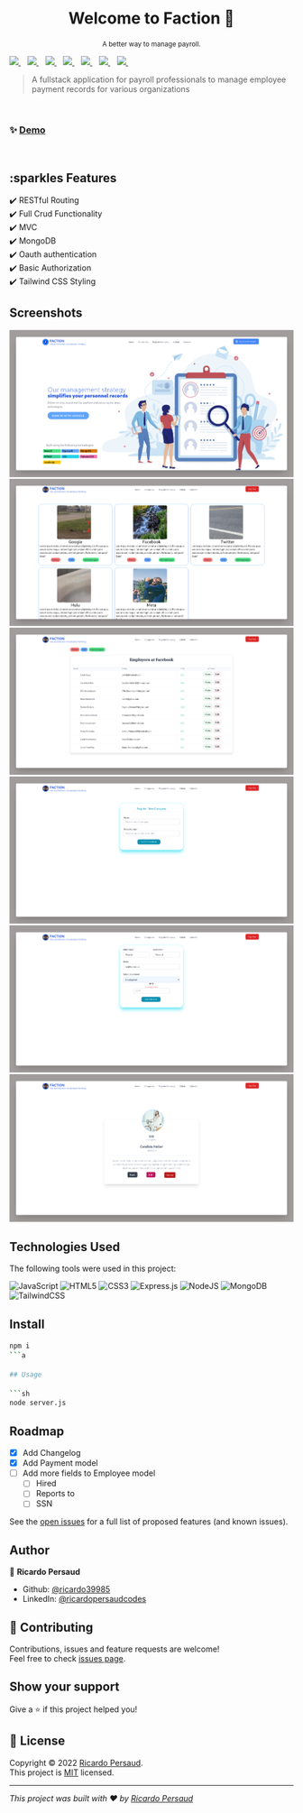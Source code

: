 <h1 align="center">Welcome to Faction 👋</h1>
<p align="center"><small >A better way to manage payroll.</small></p>
<p>
  <a href="https://www.linkedin.com/in/ricardo-persaud/">
    <img src="https://img.shields.io/badge/linkedin-%230077B5.svg?&style=for-the-badge&logo=linkedin&logoColor=white" />
  </a>&nbsp;&nbsp;
<a href="https://nodejs.org/en/   ">
    <img src="	https://img.shields.io/badge/Node.js-339933?style=for-the-badge&logo=nodedotjs&logoColor=white" />
  </a>&nbsp;&nbsp;
  <a href="https://www.w3.org/TR/CSS/#css">
    <img src="https://img.shields.io/badge/CSS3-1572B6?style=for-the-badge&logo=css3&logoColor=white" />
  </a>&nbsp;&nbsp;
  <a href="https://html.spec.whatwg.org/multipage/">
    <img src="https://img.shields.io/badge/HTML5-E34F26?style=for-the-badge&logo=html5&logoColor=white" />
  </a>&nbsp;&nbsp;
  <a href="https://www.javascript.com/">
    <img src="https://img.shields.io/badge/JavaScript-323330?style=for-the-badge&logo=javascript&logoColor=F7DF1E" />
  </a>&nbsp;&nbsp;
   <a href="https://tailwindcss.com/">
    <img src="https://img.shields.io/badge/tailwindcss-%2338B2AC.svg?style=for-the-badge&logo=tailwind-css&logoColor=white" />
  </a>&nbsp;&nbsp;
 <a href=" https://www.mongodb.com/">
    <img src="https://img.shields.io/badge/MongoDB-%234ea94b.svg?style=for-the-badge&logo=mongodb&logoColor=white" />
  </a>&nbsp;&nbsp;

</p>

> A fullstack application for payroll professionals to manage employee payment records for various organizations

<br>

### ✨ [Demo](https://faction.onrender.com/)

<br>

## :sparkles Features

:heavy_check_mark: RESTful Routing\
:heavy_check_mark: Full Crud Functionality\
:heavy_check_mark: MVC\
:heavy_check_mark: MongoDB\
:heavy_check_mark: Oauth authentication\
:heavy_check_mark: Basic Authorization\
:heavy_check_mark: Tailwind CSS Styling


## Screenshots

![Alt text](./screenshots/home.png 'Home')
![Alt text](./screenshots/companies.png 'Companies')
![Alt text](./screenshots/company.png 'Company')
![Alt text](./screenshots/newCompany.png 'New Company')
![Alt text](./screenshots/newEmployee.png 'New Employee')
![Alt text](./screenshots/employee.png 'New Employee')

## Technologies Used

The following tools were used in this project:

![JavaScript](https://img.shields.io/badge/javascript-%23323330.svg?style=for-the-badge&logo=javascript&logoColor=%23F7DF1E)
![HTML5](https://img.shields.io/badge/html5-%23E34F26.svg?style=for-the-badge&logo=html5&logoColor=white)
![CSS3](https://img.shields.io/badge/css3-%231572B6.svg?style=for-the-badge&logo=css3&logoColor=white)
![Express.js](https://img.shields.io/badge/express.js-%23404d59.svg?style=for-the-badge&logo=express&logoColor=%2361DAFB)
![NodeJS](https://img.shields.io/badge/node.js-6DA55F?style=for-the-badge&logo=node.js&logoColor=white)
![MongoDB](https://img.shields.io/badge/MongoDB-%234ea94b.svg?style=for-the-badge&logo=mongodb&logoColor=white)
![TailwindCSS](https://img.shields.io/badge/tailwindcss-%2338B2AC.svg?style=for-the-badge&logo=tailwind-css&logoColor=white)

## Install

````sh
npm i
```a

## Usage

```sh
node server.js
````

## Roadmap

- [x] Add Changelog
- [x] Add Payment model
- [ ] Add more fields to Employee model
  - [ ] Hired
  - [ ] Reports to
  - [ ] SSN

See the [open issues](https://github.com/ricardo39985/faction/issues) for a full list of proposed features (and known issues).

## Author

👤 **Ricardo Persaud**

- Github: [@ricardo39985](https://github.com/ricardo39985)
- LinkedIn: [@ricardopersaudcodes](https://linkedin.com/in/ricardopersaudcodes)

## 🤝 Contributing

Contributions, issues and feature requests are welcome!<br />Feel free to check [issues page](https://github.com/ricardo39985/faction/issues).

## Show your support

Give a ⭐️ if this project helped you!

## 📝 License

Copyright © 2022 [Ricardo Persaud](https://github.com/ricardo39985).<br />
This project is [MIT](https://opensource.org/licenses/MIT) licensed.

---

_This project was built with ❤️ by [Ricardo Persaud](https://github.com/ricardo39985)_
